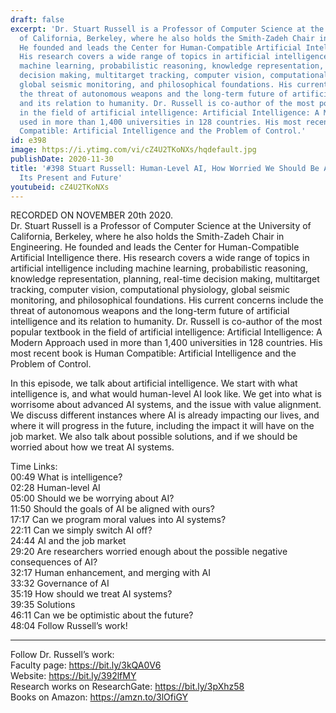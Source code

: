 ```yaml
---
draft: false
excerpt: 'Dr. Stuart Russell is a Professor of Computer Science at the University
  of California, Berkeley, where he also holds the Smith-Zadeh Chair in Engineering.
  He founded and leads the Center for Human-Compatible Artificial Intelligence there.
  His research covers a wide range of topics in artificial intelligence including
  machine learning, probabilistic reasoning, knowledge representation, planning, real-time
  decision making, multitarget tracking, computer vision, computational physiology,
  global seismic monitoring, and philosophical foundations. His current concerns include
  the threat of autonomous weapons and the long-term future of artificial intelligence
  and its relation to humanity. Dr. Russell is co-author of the most popular textbook
  in the field of artificial intelligence: Artificial Intelligence: A Modern Approach
  used in more than 1,400 universities in 128 countries. His most recent book is Human
  Compatible: Artificial Intelligence and the Problem of Control.'
id: e398
image: https://i.ytimg.com/vi/cZ4U2TKoNXs/hqdefault.jpg
publishDate: 2020-11-30
title: '#398 Stuart Russell: Human-Level AI, How Worried We Should Be About AI, and
  Its Present and Future'
youtubeid: cZ4U2TKoNXs
---
```

RECORDED ON NOVEMBER 20th 2020.  
Dr. Stuart Russell is a Professor of Computer Science at the University of California, Berkeley, where he also holds the Smith-Zadeh Chair in Engineering. He founded and leads the Center for Human-Compatible Artificial Intelligence there. His research covers a wide range of topics in artificial intelligence including machine learning, probabilistic reasoning, knowledge representation, planning, real-time decision making, multitarget tracking, computer vision, computational physiology, global seismic monitoring, and philosophical foundations. His current concerns include the threat of autonomous weapons and the long-term future of artificial intelligence and its relation to humanity. Dr. Russell is co-author of the most popular textbook in the field of artificial intelligence: Artificial Intelligence: A Modern Approach used in more than 1,400 universities in 128 countries. His most recent book is Human Compatible: Artificial Intelligence and the Problem of Control.

In this episode, we talk about artificial intelligence. We start with what intelligence is, and what would human-level AI look like. We get into what is worrisome about advanced AI systems, and the issue with value alignment. We discuss different instances where AI is already impacting our lives, and where it will progress in the future, including the impact it will have on the job market. We also talk about possible solutions, and if we should be worried about how we treat AI systems.

Time Links:  
00:49  What is intelligence?  
02:28  Human-level AI  
05:00  Should we be worrying about AI?  
11:50  Should the goals of AI be aligned with ours?  
17:17  Can we program moral values into AI systems?  
22:11  Can we simply switch AI off?  
24:44  AI and the job market  
29:20  Are researchers worried enough about the possible negative consequences of AI?  
32:17  Human enhancement, and merging with AI  
33:32  Governance of AI  
35:19  How should we treat AI systems?  
39:35  Solutions  
46:11  Can we be optimistic about the future?  
48:04  Follow Russell’s work!

---

Follow Dr. Russell’s work:  
Faculty page: https://bit.ly/3kQA0V6  
Website:  https://bit.ly/392lfMY  
Research works on ResearchGate: https://bit.ly/3pXhz58  
Books on Amazon: https://amzn.to/3lOfiGY
